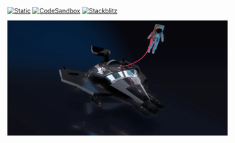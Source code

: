 [![Static](https://img.shields.io/badge/demo-%23646CFF.svg?logo=html5&logoColor=white)](https://pmndrs.github.io/examples/backdrop-and-cables)
[![CodeSandbox](https://img.shields.io/badge/codesandbox-040404?logo=codesandbox&logoColor=DBDBDB)](https://codesandbox.io/s/github/pmndrs/examples/tree/main/demos/backdrop-and-cables)
[![Stackblitz](https://img.shields.io/badge/stackblitz-fff?logo=Stackblitz&logoColor=1389FD)](https://stackblitz.com/github/pmndrs/examples/tree/main/demos/backdrop-and-cables)

![](thumbnail.webp)
